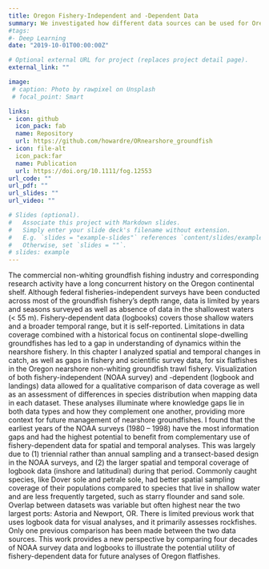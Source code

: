 ```yaml
---
title: Oregon Fishery-Independent and -Dependent Data
summary: We investigated how different data sources can be used for Oregon fisheries management.
#tags:
#- Deep Learning
date: "2019-10-01T00:00:00Z"

# Optional external URL for project (replaces project detail page).
external_link: ""

image:
 # caption: Photo by rawpixel on Unsplash
 # focal_point: Smart

links:
- icon: github
  icon_pack: fab
  name: Repository
  url: https://github.com/howardre/ORnearshore_groundfish
- icon: file-alt
  icon_pack:far
  name: Publication
  url: https://doi.org/10.1111/fog.12553
url_code: ""
url_pdf: ""
url_slides: ""
url_video: ""

# Slides (optional).
#   Associate this project with Markdown slides.
#   Simply enter your slide deck's filename without extension.
#   E.g. `slides = "example-slides"` references `content/slides/example-slides.md`.
#   Otherwise, set `slides = ""`.
# slides: example
---
```


The commercial non-whiting groundfish fishing industry and corresponding research activity have a long concurrent history on the Oregon continental shelf. Although federal fisheries-independent surveys have been conducted across most of the groundfish fishery’s depth range, data is limited by years and seasons surveyed as well as absence of data in the shallowest waters (< 55 m). Fishery-dependent data (logbooks) covers those shallow waters and a broader temporal range, but it is self-reported. Limitations in data coverage combined with a historical focus on continental slope-dwelling groundfishes has led to a gap in understanding of dynamics within the nearshore fishery. In this chapter I analyzed spatial and temporal changes in catch, as well as gaps in fishery and scientific survey data, for six flatfishes in the Oregon nearshore non-whiting groundfish trawl fishery. Visualization of both fishery-independent (NOAA survey) and -dependent (logbook and landings) data allowed for a qualitative comparison of data coverage as well as an assessment of differences in species distribution when mapping data in each dataset. These analyses illuminate where knowledge gaps lie in both data types and how they complement one another, providing more context for future management of nearshore groundfishes. I found that the earliest years of the NOAA surveys (1980 – 1998) have the most information gaps and had the highest potential to benefit from complementary use of fishery-dependent data for spatial and temporal analyses. This was largely due to (1) triennial rather than annual sampling and a transect-based design in the NOAA surveys, and (2) the larger spatial and temporal coverage of logbook data (inshore and latitudinal) during that period. Commonly caught species, like Dover sole and petrale sole, had better spatial sampling coverage of their populations compared to species that live in shallow water and are less frequently targeted, such as starry flounder and sand sole. Overlap between datasets was variable but often highest near the two largest ports: Astoria and Newport, OR. There is limited previous work that uses logbook data for visual analyses, and it primarily assesses rockfishes. Only one previous comparison has been made between the two data sources. This work provides a new perspective by comparing four decades of NOAA survey data and logbooks to illustrate the potential utility of fishery-dependent data for future analyses of Oregon flatfishes.
